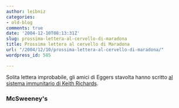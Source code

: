```yaml
---
author: leibniz
categories:
- old-blog
comments: true
date: '2004-12-10T08:13:31Z'
slug: prossima-lettera-al-cervello-di-maradona
title: Prossima lettera al cervello di Maradona
url: "/2004/12/10/prossima-lettera-al-cervello-di-maradona/"
wordpress_id: 585

---
```

Solita lettera improbabile, gli amici di Eggers stavolta hanno scritto [al sistema immunitario di Keith Richards](http://www.mcsweeneys.net/links/openletters/#KeithRichardsImmuneSy).




### McSweeney's
